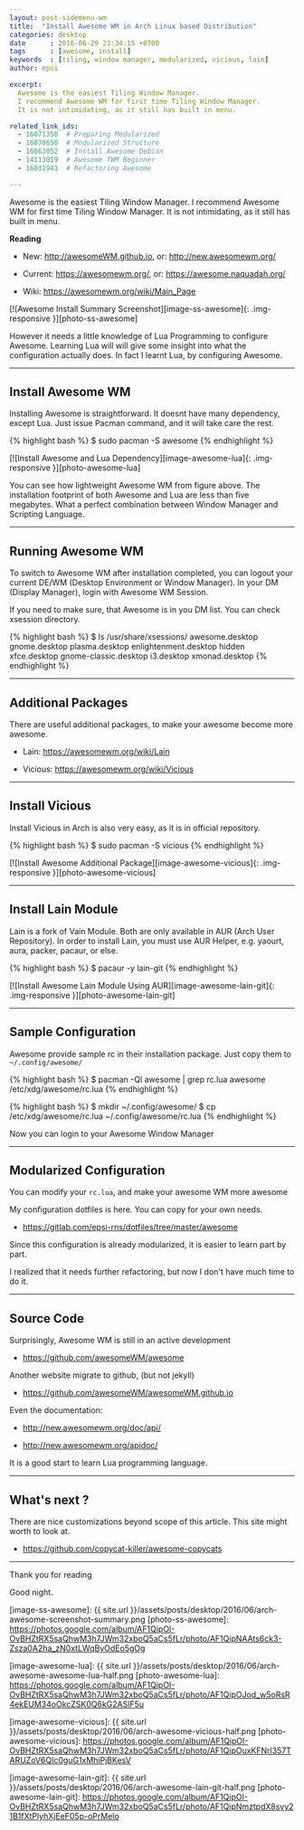 ```yaml
---
layout: post-sidemenu-wm
title:  "Install Awesome WM in Arch Linux based Distribution"
categories: desktop
date      : 2016-06-29 23:34:15 +0700
tags      : [awesome, install]
keywords  : [tiling, window manager, modularized, vicious, lain]
author: epsi

excerpt:
  Awesome is the easiest Tiling Window Manager.
  I recommend Awesome WM for first time Tiling Window Manager.
  It is not intimidating, as it still has built in menu.

related_link_ids: 
  - 16071350  # Preparing Modularized
  - 16070650  # Modularized Structure  
  - 16063052  # Install Awesome Debian
  - 14113019  # Awesome TWM Beginner
  - 16031941  # Refactoring Awesome

---
```


Awesome is the easiest Tiling Window Manager.
I recommend Awesome WM for first time Tiling Window Manager.
It is not intimidating, as it still has built in menu.

**Reading**

* New: <http://awesomeWM.github.io>, or: <http://new.awesomewm.org/>

* Current: <https://awesomewm.org/>, or: <https://awesome.naquadah.org/>

* Wiki: <https://awesomewm.org/wiki/Main_Page>

[![Awesome Install Summary Screenshot][image-ss-awesome]{: .img-responsive }][photo-ss-awesome]

However it needs a little knowledge of Lua Programming to configure Awesome.
Learning Lua will will give some insight into what the configuration actually does.
In fact I learnt Lua, by configuring Awesome.

-- -- --

## Install Awesome WM

Installing Awesome is straightforward.
It doesnt have many dependency, except Lua.
Just issue Pacman command, and it will take care the rest.

{% highlight bash %}
$ sudo pacman -S awesome
{% endhighlight %}
 
[![Install Awesome and Lua Dependency][image-awesome-lua]{: .img-responsive }][photo-awesome-lua]

You can see how lightweight Awesome WM from figure above.
The installation footprint of both Awesome and Lua are less than five megabytes.
What a perfect combination between Window Manager and Scripting Language.

-- -- --

## Running Awesome WM

To switch to Awesome WM after installation completed,
you can logout your current DE/WM (Desktop Environment or Window Manager).
In your DM (Display Manager), login with Awesome WM Session.

If you need to make sure, that Awesome is in you DM list.
You can check xsession directory.

{% highlight bash %}
$ ls /usr/share/xsessions/
awesome.desktop        gnome.desktop  plasma.desktop
enlightenment.desktop  hidden         xfce.desktop
gnome-classic.desktop  i3.desktop     xmonad.desktop
{% endhighlight %}

-- -- --

## Additional Packages

There are useful additional packages, 
to make your awesome become more awesome. 

* Lain: <https://awesomewm.org/wiki/Lain>

* Vicious: <https://awesomewm.org/wiki/Vicious>

-- -- --

## Install Vicious

Install Vicious in Arch is also very easy,
as it is in official repository.

{% highlight bash %}
$ sudo pacman -S vicious
{% endhighlight %}

[![Install Awesome Additional Package][image-awesome-vicious]{: .img-responsive }][photo-awesome-vicious]

-- -- --

## Install Lain Module

Lain is a fork of Vain Module.
Both are only available in AUR (Arch User Repository).
In order to install Lain, you must use AUR Helper,
e.g. yaourt, aura, packer, pacaur, or else.

{% highlight bash %}
$ pacaur -y lain-git
{% endhighlight %}

[![Install Awesome Lain Module Using AUR][image-awesome-lain-git]{: .img-responsive }][photo-awesome-lain-git]

-- -- --

## Sample Configuration

Awesome provide sample rc in their installation package.
Just copy them to <code class="code-file">~/.config/awesome/</code>

{% highlight bash %}
$ pacman -Ql awesome | grep rc.lua
awesome /etc/xdg/awesome/rc.lua
{% endhighlight %}

{% highlight bash %}
$ mkdir ~/.config/awesome/
$ cp /etc/xdg/awesome/rc.lua ~/.config/awesome/rc.lua
{% endhighlight %}
 
Now you can login to your Awesome Window Manager

-- -- --

## Modularized Configuration

You can modify your <code class="code-file">rc.lua</code>,
and make your awesome WM more awesome

My configuration dotfiles is here.
You can copy for your own needs.

* <https://gitlab.com/epsi-rns/dotfiles/tree/master/awesome>

Since this configuration is already modularized,
it is easier to learn part by part.

I realized that it needs further refactoring,
but now I don't have much time to do it.

-- -- --

## Source Code

Surprisingly, Awesome WM is still in an active development

* <https://github.com/awesomeWM/awesome>

Another website migrate to github, (but not jekyll)

* <https://github.com/awesomeWM/awesomeWM.github.io>

Even the documentation:

* <http://new.awesomewm.org/doc/api/>

* <http://new.awesomewm.org/apidoc/>

It is a good start to learn Lua programming language.

-- -- --

## What's next ?

There are nice customizations beyond scope of this article.
This site might worth to look at.

* <https://github.com/copycat-killer/awesome-copycats>

-- -- --

Thank you for reading

Good night.

[//]: <> ( -- -- -- links below -- -- -- )

[image-ss-awesome]: {{ site.url }}/assets/posts/desktop/2016/06/arch-awesome-screenshot-summary.png
[photo-ss-awesome]: https://photos.google.com/album/AF1QipOI-OvBHZtRX5saQhwM3h7JWm32xboQ5aCs5fLr/photo/AF1QipNAAts6ck3-Zsza0A2ha_zN0xtLWqByOdEo5gOg

[image-awesome-lua]: {{ site.url }}/assets/posts/desktop/2016/06/arch-awesome-awesome-lua-half.png
[photo-awesome-lua]: https://photos.google.com/album/AF1QipOI-OvBHZtRX5saQhwM3h7JWm32xboQ5aCs5fLr/photo/AF1QipOJod_w5oRsR4ekEUM34oOkcZSK0Q6kG2ASlF5u

[image-awesome-vicious]: {{ site.url }}/assets/posts/desktop/2016/06/arch-awesome-vicious-half.png
[photo-awesome-vicious]: https://photos.google.com/album/AF1QipOI-OvBHZtRX5saQhwM3h7JWm32xboQ5aCs5fLr/photo/AF1QipOuxKFNrl357TARUZoV6QIc0guG1xMhiPjBKesV

[image-awesome-lain-git]: {{ site.url }}/assets/posts/desktop/2016/06/arch-awesome-lain-git-half.png
[photo-awesome-lain-git]: https://photos.google.com/album/AF1QipOI-OvBHZtRX5saQhwM3h7JWm32xboQ5aCs5fLr/photo/AF1QipNmztpdX8svy21B1fXtPlyhXjEeF05p-oPrMelo
 

